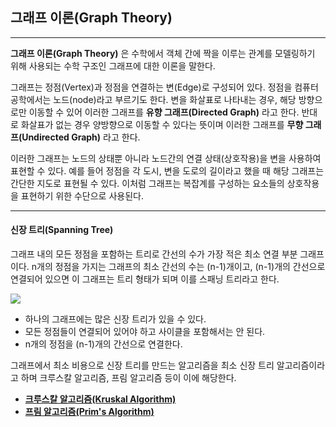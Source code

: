## 그래프 이론(Graph Theory)

---

**그래프 이론(Graph Theory)** 은 수학에서 객체 간에 짝을 이루는 관계를 모델링하기 위해 사용되는 수학 구조인 그래프에 대한 이론을 말한다.

그래프는 정점(Vertex)과 정점을 연결하는 변(Edge)로 구성되어 있다. 정점을 컴퓨터 공학에서는 노드(node)라고 부르기도 한다.
변을 화살표로 나타내는 경우, 해당 방향으로만 이동할 수 있어 이러한 그래프를 **유향 그래프(Directed Graph)** 라고 한다. 
반대로 화살표가 없는 경우 양방향으로 이동할 수 있다는 뜻이며 이러한 그래프를 **무향 그래프(Undirected Graph)** 라고 한다.

이러한 그래프는 노드의 상태뿐 아니라 노드간의 연결 상태(상호작용)을 변을 사용하여 표현할 수 있다. 
예를 들어 정점을 각 도시, 변을 도로의 길이라고 했을 때 해당 그래프는 간단한 지도로 표현될 수 있다. 
이처럼 그래프는 복잡계를 구성하는 요소들의 상호작용을 표현하기 위한 수단으로 사용된다. 

---

#### 신장 트리(Spanning Tree)

그래프 내의 모든 정점을 포함하는 트리로 간선의 수가 가장 적은 최소 연결 부분 그래프이다.
n개의 정점을 가지는 그래프의 최소 간선의 수는 (n-1)개이고, (n-1)개의 간선으로 연결되어 있으면 이 그래프는 트리 형태가 되며 이를 스패닝 트리라고 한다. 

<image src="https://github.com/ChanghyunRyu/Python_CodingTest_note/assets/83490220/71ddc308-d342-4bce-8a0f-f6f20000ad50">

- 하나의 그래프에는 많은 신장 트리가 있을 수 있다.
- 모든 정점들이 연결되어 있어야 하고 사이클을 포함해서는 안 된다.
- n개의 정점을 (n-1)개의 간선으로 연결한다.

그래프에서 최소 비용으로 신장 트리를 만드는 알고리즘을 최소 신장 트리 알고리즘이라고 하며 크루스칼 알고리즘, 프림 알고리즘 등이 이에 해당한다.

- [**크루스칼 알고리즘(Kruskal Algorithm)**](https://github.com/ChanghyunRyu/Python_CodingTest_note/tree/main/greedy_algorithm/kruskal_algorithm)
- [**프림 알고리즘(Prim's Algorithm)**]()
